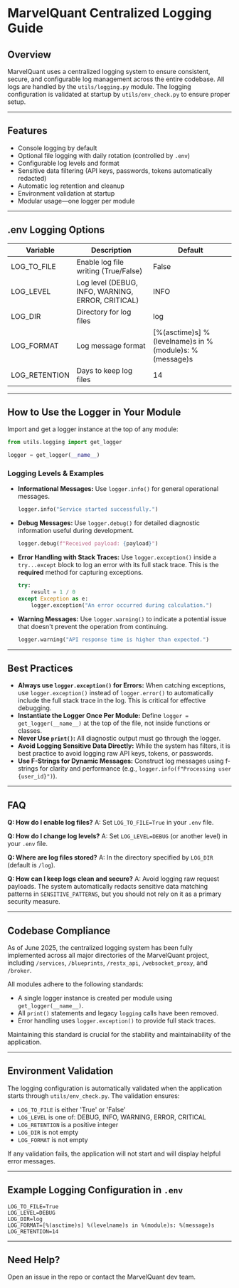 # MarvelQuant Centralized Logging Guide

## **Overview**

MarvelQuant uses a centralized logging system to ensure consistent, secure, and configurable log management across the entire codebase. All logs are handled by the `utils/logging.py` module. The logging configuration is validated at startup by `utils/env_check.py` to ensure proper setup.

---

## **Features**

* Console logging by default
* Optional file logging with daily rotation (controlled by `.env`)
* Configurable log levels and format
* Sensitive data filtering (API keys, passwords, tokens automatically redacted)
* Automatic log retention and cleanup
* Environment validation at startup
* Modular usage—one logger per module

---

## **.env Logging Options**

| Variable       | Description                                       | Default                                                 |
| -------------- | ------------------------------------------------- | ------------------------------------------------------- |
| LOG_TO_FILE    | Enable log file writing (True/False)              | False                                                   |
| LOG_LEVEL      | Log level (DEBUG, INFO, WARNING, ERROR, CRITICAL) | INFO                                                    |
| LOG_DIR        | Directory for log files                           | log                                                     |
| LOG_FORMAT     | Log message format                                | [%(asctime)s] %(levelname)s in %(module)s: %(message)s |
| LOG_RETENTION  | Days to keep log files                            | 14                                                      |

---

## **How to Use the Logger in Your Module**

Import and get a logger instance at the top of any module:

```python
from utils.logging import get_logger

logger = get_logger(__name__)
```

### **Logging Levels & Examples**

*   **Informational Messages:** Use `logger.info()` for general operational messages.
    ```python
    logger.info("Service started successfully.")
    ```

*   **Debug Messages:** Use `logger.debug()` for detailed diagnostic information useful during development.
    ```python
    logger.debug(f"Received payload: {payload}")
    ```

*   **Error Handling with Stack Traces:** Use `logger.exception()` inside a `try...except` block to log an error with its full stack trace. This is the **required** method for capturing exceptions.
    ```python
    try:
        result = 1 / 0
    except Exception as e:
        logger.exception("An error occurred during calculation.")
    ```
*   **Warning Messages:** Use `logger.warning()` to indicate a potential issue that doesn't prevent the operation from continuing.
    ```python
    logger.warning("API response time is higher than expected.")
    ```

---

## **Best Practices**

*   **Always use `logger.exception()` for Errors:** When catching exceptions, use `logger.exception()` instead of `logger.error()` to automatically include the full stack trace in the log. This is critical for effective debugging.
*   **Instantiate the Logger Once Per Module:** Define `logger = get_logger(__name__)` at the top of the file, not inside functions or classes.
*   **Never Use `print()`:** All diagnostic output must go through the logger.
*   **Avoid Logging Sensitive Data Directly:** While the system has filters, it is best practice to avoid logging raw API keys, tokens, or passwords.
*   **Use F-Strings for Dynamic Messages:** Construct log messages using f-strings for clarity and performance (e.g., `logger.info(f"Processing user {user_id}")`).

---

## **FAQ**

**Q: How do I enable log files?**
A: Set `LOG_TO_FILE=True` in your `.env` file.

**Q: How do I change log levels?**
A: Set `LOG_LEVEL=DEBUG` (or another level) in your `.env` file.

**Q: Where are log files stored?**
A: In the directory specified by `LOG_DIR` (default is `/log`).

**Q: How can I keep logs clean and secure?**
A: Avoid logging raw request payloads. The system automatically redacts sensitive data matching patterns in `SENSITIVE_PATTERNS`, but you should not rely on it as a primary security measure.

---

## **Codebase Compliance**

As of June 2025, the centralized logging system has been fully implemented across all major directories of the MarvelQuant project, including `/services`, `/blueprints`, `/restx_api`, `/websocket_proxy`, and `/broker`.

All modules adhere to the following standards:
*   A single logger instance is created per module using `get_logger(__name__)`.
*   All `print()` statements and legacy `logging` calls have been removed.
*   Error handling uses `logger.exception()` to provide full stack traces.

Maintaining this standard is crucial for the stability and maintainability of the application.

---

## **Environment Validation**

The logging configuration is automatically validated when the application starts through `utils/env_check.py`. The validation ensures:

* `LOG_TO_FILE` is either 'True' or 'False'
* `LOG_LEVEL` is one of: DEBUG, INFO, WARNING, ERROR, CRITICAL
* `LOG_RETENTION` is a positive integer
* `LOG_DIR` is not empty
* `LOG_FORMAT` is not empty

If any validation fails, the application will not start and will display helpful error messages.

---

## **Example Logging Configuration in `.env`**

```env
LOG_TO_FILE=True
LOG_LEVEL=DEBUG
LOG_DIR=log
LOG_FORMAT=[%(asctime)s] %(levelname)s in %(module)s: %(message)s
LOG_RETENTION=14
```

---

## **Need Help?**

Open an issue in the repo or contact the MarvelQuant dev team.